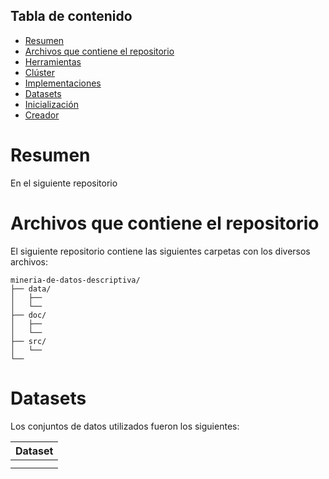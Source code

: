 ## Tabla de contenido

* [Resumen](#resumen)
* [Archivos que contiene el repositorio](#archivos-que-contiene-el-repositorio)
* [Herramientas](#herramientas)
* [Clúster](#clúster)
* [Implementaciones](#implementaciones)
* [Datasets](#datasets)
* [Inicialización](#inicialización)
* [Creador](#creador)


# Resumen

En el siguiente repositorio 

# Archivos que contiene el repositorio

El siguiente repositorio contiene las siguientes carpetas con los diversos archivos:

```
mineria-de-datos-descriptiva/
├── data/
│   ├── 
│   └── 
├── doc/
│   ├── 
│   └── 
├── src/  
│   └── 
└── 

```


# Datasets
Los conjuntos de datos utilizados fueron los siguientes:

| Dataset                        		 |       
|----------------------------------------|
|              	 | 		
|               			| 
